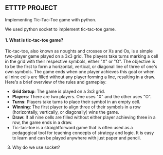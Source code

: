 ## ETTTP PROJECT

Implementing Tic-Tac-Toe game with python.

We used python socket to implement tic-tac-toe game.

#### 1. What is tic-tac-toe game?
 Tic-tac-toe, also known as noughts and crosses or Xs and Os, is a simple two-player game played on a 3x3 grid. The players take turns marking a cell in the grid with their respective symbols, either "X" or "O". The objective is to be the first to form a horizontal, vertical, or diagonal line of three of one's own symbols. The game ends when one player achieves this goal or when all nine cells are filled without any player forming a line, resulting in a draw. Here's a brief overview of the rules and gameplay:
   -  <b>Grid Setup</b>: The game is played on a 3x3 grid.
   - <b>Players</b>: There are two players. One uses "X" and the other uses "O".
   - <b>Turns</b>: Players take turns to place their symbol in an empty cell.
   - <b>Winning</b>: The first player to align three of their symbols in a row (horizontally, vertically, or diagonally) wins the game.
   - <b>Draw</b>: If all nine cells are filled without either player achieving three in a row, the game ends in a draw.
   - Tic-tac-toe is a straightforward game that is often used as a pedagogical tool for teaching concepts of strategy and logic. It is easy to learn and can be played anywhere with just paper and pencil.
   
3. Why do we use socket?
